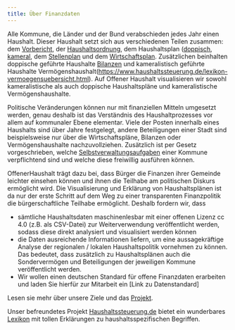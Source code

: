```yaml
---
title: Über Finanzdaten
---
```


Alle Kommune, die Länder und der Bund verabschieden jedes Jahr einen Haushalt. Dieser Haushalt setzt sich aus verschiedenen Teilen zusammen: dem [Vorbericht](https://www.haushaltssteuerung.de/lexikon-vorbericht.html), der [Haushaltsordnung](https://www.haushaltssteuerung.de/lexikon-gemeindehaushaltsverordnung-gemhvo.html), dem Haushaltsplan ([doppisch](https://www.haushaltssteuerung.de/lexikon-haushaltsplan-doppisch.html), [kameral](https://www.haushaltssteuerung.de/lexikon-haushaltsplan-kameral.html), dem [Stellenplan](https://www.haushaltssteuerung.de/lexikon-stellenplan.html) und dem [Wirtschaftsplan](https://www.haushaltssteuerung.de/lexikon-wirtschaftsplan.html). Zusätzlichen beinhalten doppische geführte Haushalte [Bilanzen](https://www.haushaltssteuerung.de/lexikon-bilanz.html) und kameralistisch geführte Haushalte Vermögenshaushalt(https://www.haushaltssteuerung.de/lexikon-vermoegensuebersicht.html). Auf Offener Haushalt visualisieren wir sowohl kameralistische als auch doppische Haushaltspläne und kameralistische Vermögenshaushalte. 

Politische Veränderungen können nur mit finanziellen Mitteln umgesetzt werden, genau deshalb ist das Verständnis des Haushaltprozesses vor allem auf kommunaler Ebene elementar. Viele der Posten innerhalb eines Haushalts sind über Jahre festgelegt, andere Beteiligungen einer Stadt sind beispielsweise nur über die Wirtschaftspläne, Bilanzen oder Vermögenshaushalte nachzuvollziehen. 
Zusätzlich ist per Gesetz vorgeschrieben, welche [Selbstverwaltungsaufgaben](https://de.wikipedia.org/wiki/Kommunale_Aufgabenstruktur) einer Kommune verpflichtend sind und welche diese freiwillig ausführen können.    

OffenerHaushalt trägt dazu bei, dass Bürger die Finanzen ihrer Gemeinde leichter einsehen können und ihnen die Teilhabe am politischen Diskurs ermöglicht wird. Die Visualisierung und Erklärung von Haushaltsplänen ist da nur der erste Schritt auf dem Weg zu einer transparenten Finanzpolitik die bürgerschaftliche Teilhabe ermöglicht. Deshalb fordern wir, dass  
  
* sämtliche Haushaltsdaten maschinenlesbar mit einer offenen Lizenz cc 4.0 (z.B. als CSV-Datei) zur Weiterverwendung veröffentlicht werden, sodass diese direkt analysiert und visualisiert werden können  
* die Daten  ausreichende Informationen liefern, um eine aussagekräftige Analyse der regionalen / lokalen Haushaltspolitik vornehmen zu können. Das bedeutet, dass zusätzlich zu Haushaltsplänen auch die Sondervermögen und Beteiligungen der jeweiligen Kommune veröffentlicht werden.  
* Wir wollen einen deutschen Standard für offene Finanzdaten erarbeiten und laden Sie hierfür zur Mitarbeit ein [Link zu Datenstandard]

Lesen sie mehr über unsere Ziele und das [Projekt](http://beta.offenerhaushalt.de/page/ueber_das_projekt.html). 

Unser befreundetes Projekt [Haushaltssteuerung.de](https://www.haushaltssteuerung.de/) bietet ein wunderbares [Lexikon](https://www.haushaltssteuerung.de/lexikon.html) mit tollen Erklärungen zu haushaltsspezifischen Begriffen. 




